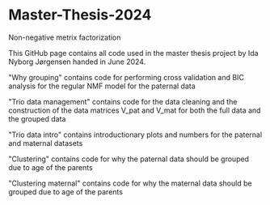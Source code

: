 # Master-Thesis-2024
Non-negative metrix factorization

This GitHub page contains all code used in the master thesis project by Ida Nyborg Jørgensen handed in June 2024.

"Why grouping" contains code for performing cross validation and BIC analysis for the regular NMF model for the paternal data

"Trio data management" contains code for the data cleaning and the construction of the data matrices V_pat and V_mat for both the full data and the grouped data

"Trio data intro" contains introductionary plots and numbers for the paternal and maternal datasets

"Clustering" contains code for why the paternal data should be grouped due to age of the parents

"Clustering maternal" contains code for why the maternal data should be grouped due to age of the parents
